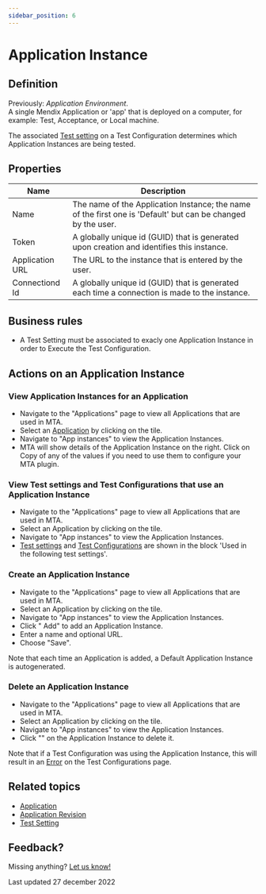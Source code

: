 ```yaml
---
sidebar_position: 6
---
```


# Application Instance

## Definition

Previously: *Application Environment*.<br/>
A single Mendix Application or 'app' that is deployed on a computer, for example: Test, Acceptance, or Local machine. 

The associated [Test setting](test-setting) on a Test Configuration determines which Application Instances are being tested.

## Properties
| Name            | Description                                                                                                  |
| --------------- | ------------------------------------------------------------------------------------------------------------ |
| Name            | The name of the Application Instance; the name of the first one is 'Default' but can be changed by the user. |
| Token           | A globally unique id (GUID) that is generated upon creation and identifies this instance.                    |
| Application URL | The URL to the instance that is entered by the user.                                                         |
| Connectiond Id  | A globally unique id (GUID) that is generated each time a connection is made to the instance.                |

## Business rules
- A Test Setting must be associated to exacly one Application Instance in order to Execute the Test Configuration.

## Actions on an Application Instance

### View Application Instances for an Application
- Navigate to the "Applications" page to view all Applications that are used in MTA.
- Select an [Application](application) by clicking on the tile.
- Navigate to "App instances" to view the Application Instances.
- MTA will show details of the Application Instance on the right. Click on Copy of any of the values if you need to use them to configure your MTA plugin.

### View Test settings and Test Configurations that use an Application Instance
- Navigate to the "Applications" page to view all Applications that are used in MTA.
- Select an Application by clicking on the tile.
- Navigate to "App instances" to view the Application Instances.
- [Test settings](test-setting) and [Test Configurations](test-configuration) are shown in the block 'Used in the following test settings'.

### Create an Application Instance
- Navigate to the "Applications" page to view all Applications that are used in MTA.
- Select an Application by clicking on the tile.
- Navigate to "App instances" to view the Application Instances.
- Click "<i class="fal fa-plus-circle"></i> Add" to add an Application Instance.
- Enter a name and optional URL.
- Choose "Save".

Note that each time an Application is added, a Default Application Instance is autogenerated.

### Delete an Application Instance
- Navigate to the "Applications" page to view all Applications that are used in MTA.
- Select an Application by clicking on the tile.
- Navigate to "App instances" to view the Application Instances.
- Click "<i class="fas fa-trash-alt"></i>" on the Application Instance to delete it.

Note that if a Test Configuration was using the Application Instance, this will result in an [Error](error) on the Test Configurations page. 

## Related topics
- [Application](application)
- [Application Revision](application-revision)
- [Test Setting](test-setting)

## Feedback?
Missing anything? [Let us know!](mailto:support@menditect.com)

Last updated 27 december 2022